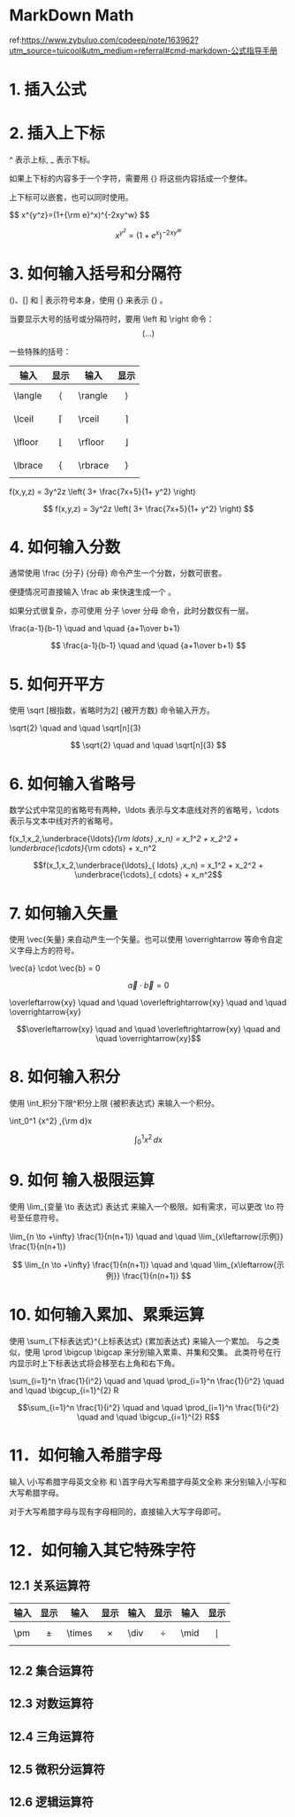 # MarkDown Math

ref:https://www.zybuluo.com/codeep/note/163962?utm_source=tuicool&utm_medium=referral#cmd-markdown-公式指导手册

# 1. 插入公式

$$ $$

# 2. 插入上下标

^ 表示上标, _ 表示下标。

如果上下标的内容多于一个字符，需要用 {} 将这些内容括成一个整体。

上下标可以嵌套，也可以同时使用。

\$\$ x^{y^z}=(1+{\rm e}^x)^{-2xy^w} \$\$


$$ x^{y^z}=(1+{e}^x)^{-2xy^w} $$

# 3. 如何输入括号和分隔符

()、[] 和 | 表示符号本身，使用 \{\} 来表示 {} 。

当要显示大号的括号或分隔符时，要用 \left 和 \right 命令：
$$ \left(...\right) $$


一些特殊的括号：

输入|显示|输入|显示
--|--|--|--
\langle |$$\langle$$|\rangle|$$\rangle$$
\lceil| $$ \lceil $$ |\rceil	|$$ \rceil $$
\lfloor| $$ \lfloor $$|\rfloor| $$ \rfloor $$
\lbrace|$$ \lbrace $$|\rbrace|$$ \rbrace $$

f(x,y,z) = 3y^2z \left( 3+ \frac{7x+5}{1+ y^2} \right)

$$ f(x,y,z) = 3y^2z \left( 3+ \frac{7x+5}{1+ y^2} \right) $$

# 4. 如何输入分数

通常使用 \frac {分子} {分母} 命令产生一个分数，分数可嵌套。 

便捷情况可直接输入 \frac ab 来快速生成一个  。 

如果分式很复杂，亦可使用 分子 \over 分母 命令，此时分数仅有一层。

\frac{a-1}{b-1} \quad and \quad {a+1\over b+1}

$$ \frac{a-1}{b-1} \quad and \quad {a+1\over b+1} $$

# 5. 如何开平方

使用 \sqrt [根指数，省略时为2] {被开方数} 命令输入开方。

\sqrt{2} \quad and \quad \sqrt[n]{3}

$$ \sqrt{2} \quad and \quad \sqrt[n]{3} $$

# 6. 如何输入省略号

数学公式中常见的省略号有两种，\ldots 表示与文本底线对齐的省略号，\cdots 表示与文本中线对齐的省略号。

f(x_1,x_2,\underbrace{\ldots}_{\rm ldots} ,x_n) = x_1^2 + x_2^2 + \underbrace{\cdots}_{\rm cdots} + x_n^2

$$f(x_1,x_2,\underbrace{\ldots}_{ ldots} ,x_n) = x_1^2 + x_2^2 + \underbrace{\cdots}_{ cdots} + x_n^2$$

# 7. 如何输入矢量

使用 \vec{矢量} 来自动产生一个矢量。也可以使用 \overrightarrow 等命令自定义字母上方的符号。

\vec{a} \cdot \vec{b} = 0

$$ \vec{a} \cdot \vec{b} = 0 $$

\overleftarrow{xy} \quad and \quad \overleftrightarrow{xy} \quad and \quad \overrightarrow{xy}

$$\overleftarrow{xy} \quad and \quad \overleftrightarrow{xy} \quad and \quad \overrightarrow{xy}$$

# 8. 如何输入积分

使用 \int_积分下限^积分上限 {被积表达式} 来输入一个积分。

\int_0^1 {x^2} \,{\rm d}x 

$$ \int_0^1 {x^2} \,{d}x $$

# 9. 如何 输入极限运算

使用 \lim_{变量 \to 表达式} 表达式 来输入一个极限。如有需求，可以更改 \to 符号至任意符号。

\lim_{n \to +\infty} \frac{1}{n(n+1)} \quad and \quad \lim_{x\leftarrow{示例}} \frac{1}{n(n+1)}

$$ \lim_{n \to +\infty} \frac{1}{n(n+1)} \quad and \quad \lim_{x\leftarrow{示例}} \frac{1}{n(n+1)} $$


# 10. 如何输入累加、累乘运算

使用 \sum_{下标表达式}^{上标表达式} {累加表达式} 来输入一个累加。 
与之类似，使用 \prod \bigcup \bigcap 来分别输入累乘、并集和交集。 
此类符号在行内显示时上下标表达式将会移至右上角和右下角。

\sum_{i=1}^n \frac{1}{i^2} \quad and \quad \prod_{i=1}^n \frac{1}{i^2} \quad and \quad \bigcup_{i=1}^{2} R

$$\sum_{i=1}^n \frac{1}{i^2} \quad and \quad \prod_{i=1}^n \frac{1}{i^2} \quad and \quad \bigcup_{i=1}^{2} R$$

# 11．如何输入希腊字母

输入 \小写希腊字母英文全称 和 \首字母大写希腊字母英文全称 来分别输入小写和大写希腊字母。 

对于大写希腊字母与现有字母相同的，直接输入大写字母即可。

# 12．如何输入其它特殊字符

## 12.1  关系运算符

输入|显示|输入|显示|输入|显示|输入|显示
--|--|--|--|--|--|--|--
\pm|$$\pm$$|\times|$$\times$$|\div|$$\div$$|\mid|$$\mid$$

## 12.2  集合运算符

## 12.3  对数运算符
## 12.4  三角运算符
## 12.5  微积分运算符
## 12.6  逻辑运算符



